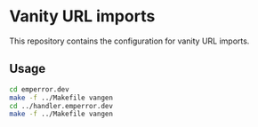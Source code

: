 # Vanity URL imports

This repository contains the configuration for vanity URL imports.


## Usage
```bash
cd emperror.dev
make -f ../Makefile vangen
cd ../handler.emperror.dev
make -f ../Makefile vangen
```
